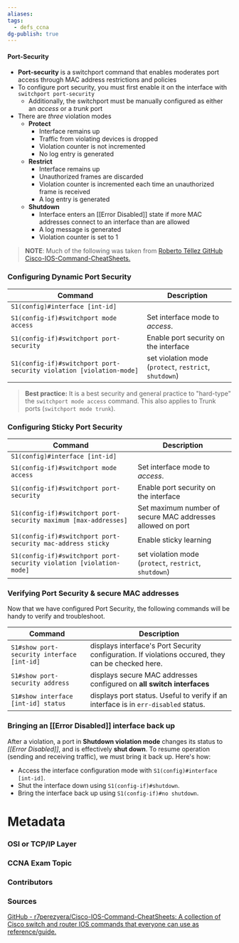 ```yaml
---
aliases: 
tags:
  - defs_ccna
dg-publish: true
---
```

#### Port-Security
- **Port-security** is a switchport command that enables moderates port access through MAC address restrictions and policies
- To configure port security, you must first enable it on the interface with `switchport port-security`
	- Additionally, the switchport must be manually configured as either an *access* or a *trunk* port
- There are *three* violation modes
	- **Protect**
		- Interface remains up
		- Traffic from violating devices is dropped
		- Violation counter is not incremented
		- No log entry is generated
	- **Restrict**
		- Interface remains up
		- Unauthorized frames are discarded
		- Violation counter is incremented each time an unauthorized frame is received
		- A log entry is generated
	- **Shutdown**
		- Interface enters an [[Error Disabled]] state if more MAC addresses connect to an interface than are allowed
		- A log message is generated
		- Violation counter is set to 1

>  **NOTE**: Much of the following was taken from [Roberto Téllez GitHub Cisco-IOS-Command-CheatSheets.](https://github.com/r7perezyera/Cisco-IOS-Command-CheatSheets)
### Configuring Dynamic Port Security
Command|Description
---|---
``S1(config)#interface [int-id]``|
``S1(config-if)#switchport mode access``|Set interface mode to *access*.
``S1(config-if)#switchport port-security``|Enable port security on the interface
``S1(config-if)#switchport port-security violation [violation-mode]``|set violation mode (``protect``, ``restrict``, ``shutdown``)

>**Best practice:** It is a best security and general practice to "hard-type" the `switchport mode access` command. This also applies to Trunk ports (`switchport mode trunk`).

### Configuring Sticky Port Security
Command|Description
---|---
``S1(config)#interface [int-id]``|
``S1(config-if)#switchport mode access``|Set interface mode to *access*.
``S1(config-if)#switchport port-security``|Enable port security on the interface
``S1(config-if)#switchport port-security maximum [max-addresses]``|Set maximum number of secure MAC addresses allowed on port
``S1(config-if)#switchport port-security mac-address sticky``|Enable sticky learning
``S1(config-if)#switchport port-security violation [violation-mode]``|set violation mode (``protect``, ``restrict``, ``shutdown``)

### Verifying Port Security & secure MAC addresses
Now that we have configured Port Security, the following commands will be handy to verify and troubleshoot.

Command|Description
---|---
``S1#show port-security interface [int-id]``|displays interface's Port Security configuration. If violations occured, they can be checked here.
``S1#show port-security address``|displays secure MAC addresses configured on **all switch interfaces**
``S1#show interface [int-id] status``|displays port status. Useful to verify if an interface is in ``err-disabled`` status.

### Bringing an [[Error Disabled]] interface back up

After a violation, a port in **Shutdown violation mode** changes its status to *[[Error Disabled]]*, and is effectively **shut down**. To resume operation (sending and receiving traffic), we must bring it back up. Here's how:

* Access the interface configuration mode with ``S1(config)#interface [int-id]``.
* Shut the interface down using ``S1(config-if)#shutdown``.
* Bring the interface back up using ``S1(config-if)#no shutdown``.


# Metadata
### OSI or TCP/IP Layer

### CCNA Exam Topic

### Contributors

### Sources
[GitHub - r7perezyera/Cisco-IOS-Command-CheatSheets: A collection of Cisco switch and router IOS commands that everyone can use as reference/guide.](https://github.com/r7perezyera/Cisco-IOS-Command-CheatSheets)